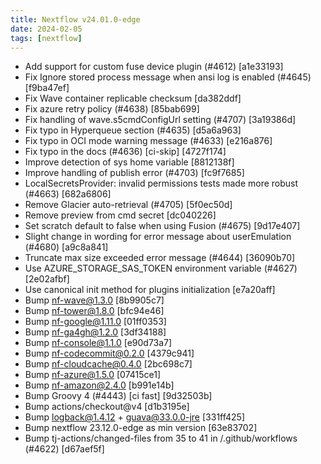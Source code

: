 ```yaml
---
title: Nextflow v24.01.0-edge
date: 2024-02-05
tags: [nextflow]
---
```


- Add support for custom fuse device plugin (#4612) [a1e33193]
- Fix Ignore stored process message when ansi log is enabled (#4645) [f9ba47ef]
- Fix Wave container replicable checksum [da382ddf]
- Fix azure retry policy (#4638) [85bab699]
- Fix handling of wave.s5cmdConfigUrl setting (#4707) [3a19386d]
- Fix typo in Hyperqueue section (#4635) [d5a6a963]
- Fix typo in OCI mode warning message (#4633) [e216a876]
- Fix typo in the docs (#4636) [ci-skip] [4727f174]
- Improve detection of sys home variable [8812138f]
- Improve handling of publish error (#4703) [fc9f7685]
- LocalSecretsProvider: invalid permissions tests made more robust (#4663) [682a6806]
- Remove Glacier auto-retrieval (#4705) [5f0ec50d]
- Remove preview from cmd secret [dc040226]
- Set scratch default to false when using Fusion (#4675) [9d17e407]
- Slight change in wording for error message about userEmulation (#4680) [a9c8a841]
- Truncate max size exceeded error message (#4644) [36090b70]
- Use AZURE_STORAGE_SAS_TOKEN environment variable (#4627) [2e02afbf]
- Use canonical init method for plugins initialization [e7a20aff]
- Bump nf-wave@1.3.0 [8b9905c7]
- Bump nf-tower@1.8.0 [bfc94e46]
- Bump nf-google@1.11.0 [01ff0353]
- Bump nf-ga4gh@1.2.0 [3df34188]
- Bump nf-console@1.1.0 [e90d73a7]
- Bump nf-codecommit@0.2.0 [4379c941]
- Bump nf-cloudcache@0.4.0 [2bc698c7]
- Bump nf-azure@1.5.0 [07415ce1]
- Bump nf-amazon@2.4.0 [b991e14b]
- Bump Groovy 4 (#4443) [ci fast] [9d32503b]
- Bump actions/checkout@v4 [d1b3195e]
- Bump logback@1.4.12 + guava@33.0.0-jre [331ff425]
- Bump nextflow 23.12.0-edge as min version [63e83702]
- Bump tj-actions/changed-files from 35 to 41 in /.github/workflows (#4622) [d67aef5f]
